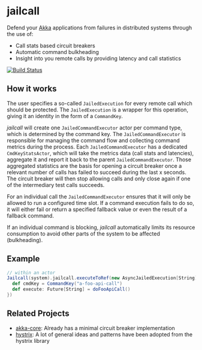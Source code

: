 # jailcall

Defend your [Akka](https://github.com/akka/akka) applications from failures in distributed systems through the use of:

- Call stats based circuit breakers
- Automatic command bulkheading
- Insight into you remote calls by providing latency and call statistics

[![Build Status](https://travis-ci.org/tobnee/jailcall.svg?branch=master)](https://travis-ci.org/tobnee/akka-defender)
## How it works
The user specifies a so-called `JailedExecution` for every remote call which should be protected. The `JailedExecution`
is a wrapper for this operation, giving it an identity in the form of a `CommandKey`.

*jailcall* will create one `JailedCommandExecutor` actor per command type, which is determined by the command key.
The `JailedCommandExecutor` is responsible for managing the command flow and collecting command metrics during the process.
Each `JailedCommandExecutor` has a dedicated `CmdKeyStatsActor`, which will take the metrics data (call stats and
latencies), aggregate it and report it back to the parent `JailedCommandExecutor`. Those aggregated statistics are the
basis for opening a circuit breaker once a relevant number of calls has failed to succeed during the last x seconds. 
The circuit breaker will then stop allowing calls and only close again if one of the intermediary test calls succeeds.

For an individual call the `JailedCommandExecutor` ensures that it will only be allowed to run a configured time slot. If
a command execution fails to do so, it will either fail or return a specified fallback value or even the result of a 
fallback command.

If an individual command is blocking, *jailcall* automatically limits its resource consumption to avoid other parts of the
system to be affected (bulkheading).

## Example

```scala
// within an actor
Jailcall(system).jailcall.executeToRef(new AsyncJailedExecution[String] {
  def cmdKey = CommandKey("a-foo-api-call")
  def execute: Future[String] = doFooApiCall()
})
```

## Related Projects
- [akka-core](http://doc.akka.io/docs/akka/2.4.1/common/circuitbreaker.html): Already has a minimal circuit breaker implementation
- [hystrix](https://github.com/Netflix/Hystrix): A lot of general ideas and patterns have been adopted from the hystrix library

